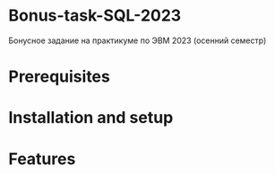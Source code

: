# Bonus-task-SQL-2023
Бонусное задание на практикуме по ЭВМ 2023 (осенний семестр)

# Prerequisites

# Installation and setup

# Features
